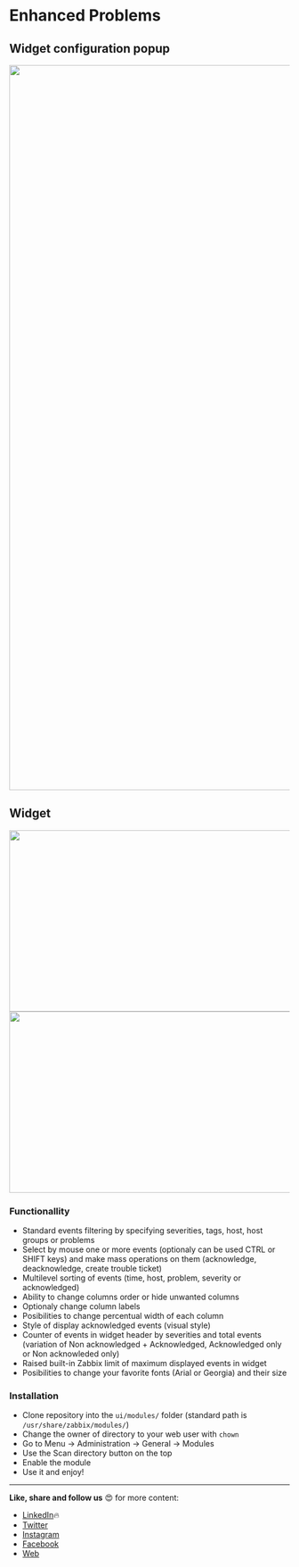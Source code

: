 # Enhanced Problems

## Widget configuration popup
<img src="https://git.initmax.cz/initMAX-Public/Zabbix-UI-Modules-Enhanced-Problems/raw/branch/master/img/enhanced-problems-configuration-popup.png" width="800" height="1300" />

## Widget
<img src="https://git.initmax.cz/initMAX-Public/Zabbix-UI-Modules-Enhanced-Problems/raw/branch/master/img/enhanced-problems-example.png" width="800" height="325" />

<img src="https://git.initmax.cz/initMAX-Public/Zabbix-UI-Modules-Enhanced-Problems/raw/branch/master/img/enhanced-problems-example-2.png" width="800" height="325" />

### Functionallity
 - Standard events filtering by specifying severities, tags, host, host groups or problems
 - Select by mouse one or more events (optionaly can be used CTRL or SHIFT keys) and make mass operations on them (acknowledge, deacknowledge, create trouble ticket)
 - Multilevel sorting of events (time, host, problem, severity or acknowledged)
 - Ability to change columns order or hide unwanted columns
 - Optionaly change column labels
 - Posibilities to change percentual width of each column
 - Style of display acknowledged events (visual style)
 - Counter of events in widget header by severities and total events (variation of Non acknowledged + Acknowledged, Acknowledged only or Non acknowleded only)
 - Raised built-in Zabbix limit of maximum displayed events in widget
 - Posibilities to change your favorite fonts (Arial or Georgia) and their size

### Installation

- Clone repository into the `ui/modules/` folder (standard path is `/usr/share/zabbix/modules/`)
- Change the owner of directory to your web user with `chown`
- Go to Menu -> Administration -> General -> Modules
- Use the Scan directory button on the top
- Enable the module
- Use it and enjoy!

---  
**Like, share and follow us** 😍 for more content:  
- [LinkedIn](https://www.linkedin.com/company/initmax/)🔥
- [Twitter](https://twitter.com/initmax1)
- [Instagram](https://www.instagram.com/initmax/)
- [Facebook](https://www.facebook.com/initmax)
- [Web](https://www.initmax.cz/)